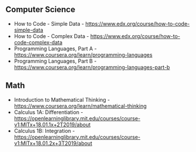 ## Computer Science

- How to Code - Simple Data - https://www.edx.org/course/how-to-code-simple-data
- How to Code - Complex Data - https://www.edx.org/course/how-to-code-complex-data
- Programming Languages, Part A - https://www.coursera.org/learn/programming-languages
- Programming Languages, Part B - https://www.coursera.org/learn/programming-languages-part-b

## Math

- Introduction to Mathematical Thinking - https://www.coursera.org/learn/mathematical-thinking
- Calculus 1A: Differentiation - https://openlearninglibrary.mit.edu/courses/course-v1:MITx+18.01.1x+2T2019/about
- Calculus 1B: Integration - https://openlearninglibrary.mit.edu/courses/course-v1:MITx+18.01.2x+3T2019/about
